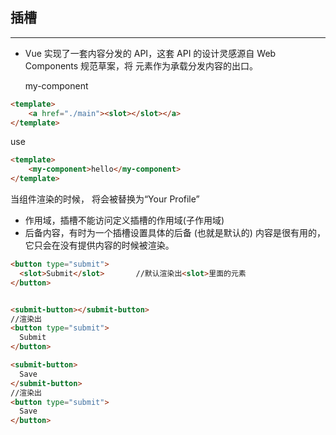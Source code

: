 ## 插槽

-----

- Vue 实现了一套内容分发的 API，这套 API 的设计灵感源自 Web Components 规范草案，将 <slot> 元素作为承载分发内容的出口。
  
  my-component
```html
<template>
    <a href="./main"><slot></slot></a>
</template>
```
  
  use 
```html
<template>
    <my-component>hello</my-component>
</template>
```
  当组件渲染的时候，<slot></slot> 将会被替换为“Your Profile”
  
- 作用域，插槽不能访问定义插槽的作用域(子作用域)
- 后备内容，有时为一个插槽设置具体的后备 (也就是默认的) 内容是很有用的，它只会在没有提供内容的时候被渲染。
```html
<button type="submit">
  <slot>Submit</slot>       //默认渲染出<slot>里面的元素
</button>


<submit-button></submit-button>     
//渲染出
<button type="submit">
  Submit
</button>
```
```html
<submit-button>
  Save
</submit-button>
//渲染出
<button type="submit">
  Save
</button>
```